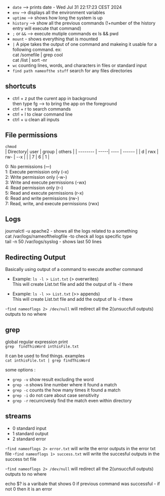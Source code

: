 - `date` -->  prints date - Wed Jul 31 22:17:23 CEST 2024 <br>
- `env`  --> displays all the environment variables  <br>
- `uptime` --> shows how long the system is up 
- `history` --> show all the previous commands (!+number of the history entry will execute that command)
- `;` or `&&` --> execute mutiple commands ex ls && pwd
- `mount` - shows everything that is mounted 
- `|` A pipe takes the output of one command and makeing it usable for a following command. ex:  <br>
  cat /somefile | grep cool <br> cat /list | sort -nr
- `wc` counting lines, words, and characters in files or standard input
- `find path nameofthe stuff` search for any files directories

## shortcuts 
- ctrl + z  put the curent app in background <br>
then type fg --> to bring the app on the foreground
- ctrl + r to search commands
- ctrl + l to clear command line
- ctrl + u clean all inputs




## File permissions 
`chmod` <br>
| Directory| user | group | others |
| -------- | -----| ----  | ------ |
| d        | rwx  | rw-   |  --x   |
|          | 7    | 6     |   1    |

0: No permissions (—) <br>
1: Execute permission only (–x) <br>
2: Write permission only (-w-) <br>
3: Write and execute permissions (-wx) <br>
4: Read permission only (r–) <br>
5: Read and execute permissions (r-x) <br>
6: Read and write permissions (rw-) <br> 
7: Read, write, and execute permissions (rwx) <br>

## Logs
journalctl -u apache2 - shows all the logs related to a something <br>
cat /var/logs/nameofthelogfile -to check all logs specific type <br>
tail -n 50 /var/logs/syslog -  shows last 50 lines  <br>


## Redirecting Output 
Basically using output of a command to execute another command <br>

- Example: `ls -l > List.txt` (> overwrites) <br> 
This will create List.txt file and add the output of ls -l there 

- Example: `ls -l >> List.txt` (>> appends) <br>
This will create List.txt file and add the output of ls -l there 

-`find nameoflogs 2> /dev/null` will redirect all the 2(unsuccfull outputs) outputs to no where  

## grep 
global regular expression print <br>
`grep  findThisWord inthisFile.txt` <br>

it can be used to find things. examples <br>
`cat inthisFile.txt | grep findThisWord` <br>

some options : 
 - `grep -v` show result excluding the word 
 - `grep -n` shows line number where it found a match
 - `grep -c` counts the how many times it found a match 
 - `grep -i` do not care about case sensitivity
 - `grep -r` recurrcivesly find the match even within directory


## streams
- 0 standard input
- 1 standard output
- 2 standard error
   
-`find nameoflogs 2> error.txt` will write the error outputs in the  error txt file
-`find nameoflogs 1> success.txt` will write the succesful outputs in the  success  txt file

-`find nameoflogs 2> /dev/null` will redirect all the 2(unsuccfull outputs) outputs to no where 

echo $? is a varibale that shows 0 if previous command was successful - if not 0 then it is an error
  
 
 
